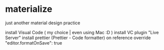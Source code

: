 # materialize
just another material design practice


install Visual Code ( my choice | even using Mac :D )
install VC plugin "Live Server"
install prettier (Prettier - Code formatter)
  on reference override
    "editor.formatOnSave": true
